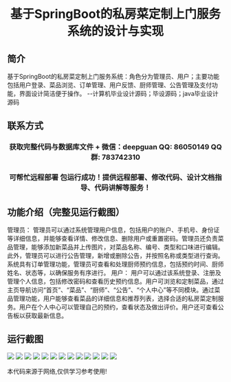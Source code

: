 <p><h1 align="center">基于SpringBoot的私房菜定制上门服务系统的设计与实现</h1></p>

## 简介
基于SpringBoot的私房菜定制上门服务系统：角色分为管理员、用户；主要功能包括用户登录、菜品浏览、订单管理、用户反馈、厨师管理、公告管理及支付功能，界面设计简洁便于操作。    --计算机毕业设计源码；毕设源码；java毕业设计源码


## 联系方式
<p><h3 align="center">获取完整代码与数据库文件 + 微信：deepguan QQ: 86050149 QQ群: 783742310</h3></p>
<p><h3 align="center">可帮忙远程部署 包运行成功！提供远程部署、修改代码、设计文档指导、代码讲解等服务！</h3></p>

## 功能介绍（完整见运行截图）
管理员： 管理员可以通过系统管理用户信息，包括用户的账户、手机号、身份证等详细信息，并能够查看详情、修改信息、删除用户或重置密码。管理员还负责菜品管理，能够添加新菜品并上传图片，对菜品名称、编号、类型和口味进行编辑。此外，管理员可以进行公告管理，新增或删除公告，并按照名称或类型进行查询。系统具有订单管理功能，管理员可查看和处理厨师预约信息，包括预约时间、厨师姓名、状态等，以确保服务有序进行。 用户： 用户可以通过该系统登录、注册及管理个人信息，包括修改密码和查看历史预约信息。用户可浏览和定制菜品，通过主页导航访问“首页”、“菜品”、“厨师”、“公告”、“个人中心”等不同模块。通过菜品管理功能，用户能够查看菜品的详细信息和推荐列表，选择合适的私房菜定制服务。用户在个人中心可以管理自己的预约，查看状态及做出评价。用户还可查看公告板以获取最新信息。


## 运行截图
![](img/001.jpg)
![](img/002.jpg)
![](img/003.jpg)
![](img/004.jpg)
![](img/005.jpg)
![](img/006.jpg)
![](img/007.jpg)
![](img/008.jpg)
![](img/009.jpg)
![](img/010.jpg)
![](img/011.jpg)
![](img/012.jpg)
![](img/013.jpg)

<p>本代码来源于网络,仅供学习参考使用!</p>
